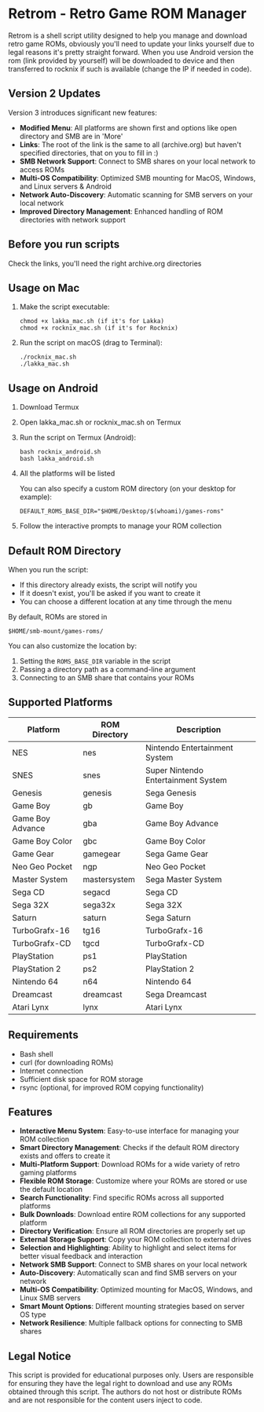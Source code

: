 # Retrom - Retro Game ROM Manager

Retrom is a shell script utility designed to help you manage and download retro game ROMs, obviously you'll need to update your links yourself due to legal reasons it's pretty straight forward. When you use Android version the rom (link provided by yourself) will be downloaded to device and then transferred to rocknix if such is available (change the IP if needed in code).

## Version 2 Updates

Version 3 introduces significant new features:

- **Modified Menu**: All platforms are shown first and options like open directory and SMB are in 'More'
- **Links**: The root of the link is the same to all (archive.org) but haven't specified directories, that on you to fill in :)
- **SMB Network Support**: Connect to SMB shares on your local network to access ROMs
- **Multi-OS Compatibility**: Optimized SMB mounting for MacOS, Windows, and Linux servers & Android
- **Network Auto-Discovery**: Automatic scanning for SMB servers on your local network
- **Improved Directory Management**: Enhanced handling of ROM directories with network support

## Before you run scripts
Check the links, you'll need the right archive.org directories

## Usage on Mac

1. Make the script executable:
   ```
   chmod +x lakka_mac.sh (if it's for Lakka)
   chmod +x rocknix_mac.sh (if it's for Rocknix)
   ```
2. Run the script on macOS (drag to Terminal):
   ```
   ./rocknix_mac.sh
   ./lakka_mac.sh
   ```
## Usage on Android

1. Download Termux
2. Open lakka_mac.sh or rocknix_mac.sh on Termux
3. Run the script on Termux (Android):
   ```
   bash rocknix_android.sh
   bash lakka_android.sh
   ```
4. All the platforms will be listed
   
   You can also specify a custom ROM directory (on your desktop for example):
   ```
   DEFAULT_ROMS_BASE_DIR="$HOME/Desktop/$(whoami)/games-roms"
   ```

3. Follow the interactive prompts to manage your ROM collection

## Default ROM Directory

When you run the script:
- If this directory already exists, the script will notify you
- If it doesn't exist, you'll be asked if you want to create it
- You can choose a different location at any time through the menu

By default, ROMs are stored in
   ```
   $HOME/smb-mount/games-roms/
   ```

You can also customize the location by:
1. Setting the `ROMS_BASE_DIR` variable in the script
2. Passing a directory path as a command-line argument
3. Connecting to an SMB share that contains your ROMs

## Supported Platforms

| Platform | ROM Directory | Description |
|----------|--------------|----------------|
| NES | nes | Nintendo Entertainment System |
| SNES | snes | Super Nintendo Entertainment System |
| Genesis | genesis | Sega Genesis |
| Game Boy | gb | Game Boy |
| Game Boy Advance | gba | Game Boy Advance |
| Game Boy Color | gbc | Game Boy Color |
| Game Gear | gamegear | Sega Game Gear |
| Neo Geo Pocket | ngp | Neo Geo Pocket |
| Master System | mastersystem | Sega Master System |
| Sega CD | segacd | Sega CD |
| Sega 32X | sega32x | Sega 32X |
| Saturn | saturn | Sega Saturn |
| TurboGrafx-16 | tg16 | TurboGrafx-16 |
| TurboGrafx-CD | tgcd | TurboGrafx-CD |
| PlayStation | ps1 | PlayStation |
| PlayStation 2 | ps2 | PlayStation 2 |
| Nintendo 64 | n64 | Nintendo 64 |
| Dreamcast | dreamcast | Sega Dreamcast |
| Atari Lynx | lynx | Atari Lynx |

## Requirements

- Bash shell
- curl (for downloading ROMs)
- Internet connection
- Sufficient disk space for ROM storage
- rsync (optional, for improved ROM copying functionality)

## Features

- **Interactive Menu System**: Easy-to-use interface for managing your ROM collection
- **Smart Directory Management**: Checks if the default ROM directory exists and offers to create it
- **Multi-Platform Support**: Download ROMs for a wide variety of retro gaming platforms
- **Flexible ROM Storage**: Customize where your ROMs are stored or use the default location
- **Search Functionality**: Find specific ROMs across all supported platforms
- **Bulk Downloads**: Download entire ROM collections for any supported platform
- **Directory Verification**: Ensure all ROM directories are properly set up
- **External Storage Support**: Copy your ROM collection to external drives
- **Selection and Highlighting**: Ability to highlight and select items for better visual feedback and interaction
- **Network SMB Support**: Connect to SMB shares on your local network
- **Auto-Discovery**: Automatically scan and find SMB servers on your network
- **Multi-OS Compatibility**: Optimized mounting for MacOS, Windows, and Linux SMB servers
- **Smart Mount Options**: Different mounting strategies based on server OS type
- **Network Resilience**: Multiple fallback options for connecting to SMB shares


## Legal Notice

This script is provided for educational purposes only. Users are responsible for ensuring they have the legal right to download and use any ROMs obtained through this script. The authors do not host or distribute ROMs and are not responsible for the content users inject to code.
